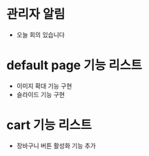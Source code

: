 # 관리자 알림
- 오늘 회의 있습니다

# default page 기능 리스트
- 이미지 확대 기능 구현
- 슬라이드 기능 구현



# cart 기능 리스트
- 장바구니 버튼 활성화 기능 추가
